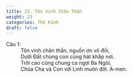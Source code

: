 ```yaml
---
title: 23. Tôn Vinh Chân Thần
weight: 23
categories: Thờ Kính
draft: false
---
```

<dl><dt>Câu 1:</dt><dd data-verse="1">Tôn vinh chân thần, nguồn ơn vô đối, <br/>Dưới Đất chúng con cùng hát khắp nơi. <br/>Trời cao cũng chung ca ngợi Ba Ngôi, <br/>Chúa Cha và Con với Linh muôn đời. A-men. </dd></dl>